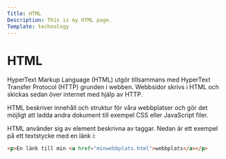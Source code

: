 ```yaml
---
Title: HTML
Description: This is my HTML page.
Template: technology
---
```

# HTML

HyperText Markup Language (HTML) utgör tillsammans med HyperText Transfer Protocol (HTTP) grunden i webben. Webbsidor skrivs i HTML och skickas sedan över internet med hjälp av HTTP.

HTML beskriver innehåll och struktur för våra webbplatser och gör det möjligt att ladda andra dokument till exempel CSS eller JavaScript filer.

HTML använder sig av element beskrivna av taggar. Nedan är ett exempel på ett textstycke med en länk i:

```html
<p>En länk till min <a href="minwebbplats.html">webbplats</a></p>
